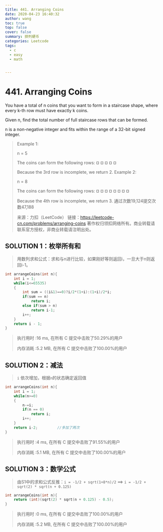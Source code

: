 ```yaml
---
title: 441. Arranging Coins
date: 2020-04-23 16:40:32
author: wang
toc: true
top: false
cover: false
summary: 排列硬币
categories: Leetcode
tags:
  - c
  - easy
  - math
 

---
```


# 441. Arranging Coins

You have a total of n coins that you want to form in a staircase shape, where every k-th row must have exactly k coins.

Given n, find the total number of full staircase rows that can be formed.

n is a non-negative integer and fits within the range of a 32-bit signed integer.



> Example 1:
>
> n = 5
>
> The coins can form the following rows:
> ¤
> ¤ ¤
> ¤ ¤
>
> Because the 3rd row is incomplete, we return 2.
> Example 2:
>
> n = 8
>
> The coins can form the following rows:
> ¤
> ¤ ¤
> ¤ ¤ ¤
> ¤ ¤
>
> Because the 4th row is incomplete, we return 3.
> 通过次数19,124提交次数47,188
>
> 来源：力扣（LeetCode）
> 链接：https://leetcode-cn.com/problems/arranging-coins
> 著作权归领扣网络所有。商业转载请联系官方授权，非商业转载请注明出处。

## SOLUTION 1：枚举所有和

> 用数列求和公式：求和与n进行比较，如果刚好等则返回i，一旦大于n则返回i-1。

```c
int arrangeCoins(int n){
    int i = 1;
    while(i<=65535)
    {
        int sum = ((i&1)==0)?i/2*(1+i):(1+i)/2*i;
        if(sum == n)
            return i;
        else if(sum > n)
            return i-1;
        i++;
    }
    return i - 1;
}
```

> 执行用时 :16 ms, 在所有 C 提交中击败了50.29%的用户
>
> 内存消耗 :5.2 MB, 在所有 C 提交中击败了100.00%的用户

## SOLUTION 2：减法

> `i` 依次增加，根据`n`的状态确定返回值

```c
int arrangeCoins(int n){
    int i = 1;
    while(n>=0)
    {
        n-=i;
        if(n == 0)
            return i;
        i++;
    }
    return i-2;			//多加了两次
}
```

> 执行用时 :4 ms, 在所有 C 提交中击败了91.55%的用户
>
> 内存消耗 :5.1 MB, 在所有 C 提交中击败了100.00%的用户

## SOLUTION 3：数学公式

> 由S1中的求和公式反推：`i = -1/2 + sqrt(1+8*n)/2` ==> `i = -1/2 + sqrt(2) * sqrt(n + 0.125)`

```c
int arrangeCoins(int n){
    return (int)(sqrt(2) * sqrt(n + 0.125) - 0.5);
}
```

> 执行用时 :0 ms, 在所有 C 提交中击败了100.00%的用户
>
> 内存消耗 :5.2 MB, 在所有 C 提交中击败了100.00%的用户



